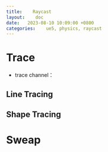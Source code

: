 ```yaml
---
title:    Raycast
layout:    doc
date:   2023-08-10 10:09:00 +0800
categories:    ue5, physics, raycast
---
```


# Trace

- trace channel：

## Line Tracing

## Shape Tracing

# Sweap